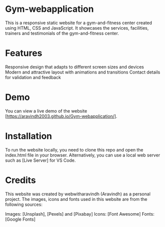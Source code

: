 # Gym-webapplication

This is a responsive static website for a gym-and-fitness center created using HTML, CSS and JavaScript. It showcases the services, facilities, trainers and testimonials of the gym-and-fitness center.

# Features
Responsive design that adapts to different screen sizes and devices
Modern and attractive layout with animations and transitions
Contact details for validation and feedback

# Demo
You can view a live demo of the website [https://aravindh2003.github.io/Gym-webapplication/].

# Installation
To run the website locally, you need to clone this repo and open the index.html file in your browser. Alternatively, you can use a local web server such as [Live Server] for VS Code.

# Credits
This website was created by webwitharavindh (Aravindh) as a personal project. The images, icons and fonts used in this website are from the following sources:

Images: [Unsplash], [Pexels] and [Pixabay]
Icons: [Font Awesome]
Fonts: [Google Fonts]
